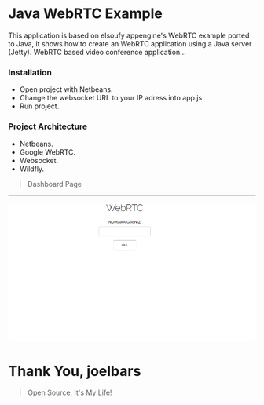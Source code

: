 Java WebRTC Example
==================

This application is based on elsoufy appengine's WebRTC example ported to Java, it shows how to create an WebRTC
application using a Java server (Jetty). WebRTC based video conference application...

### Installation

- Open project with Netbeans.
- Change the websocket URL to your IP adress into app.js
- Run project.

### Project Architecture
- Netbeans.
- Google WebRTC.
- Websocket.
- Wildfly.

>Dashboard Page
 ----
 ![Dashboard Page](https://github.com/mustafaynk/java-webrtc/blob/master/dashboard.PNG?raw=true)

# Thank You, joelbars

> Open Source, It's My Life!
